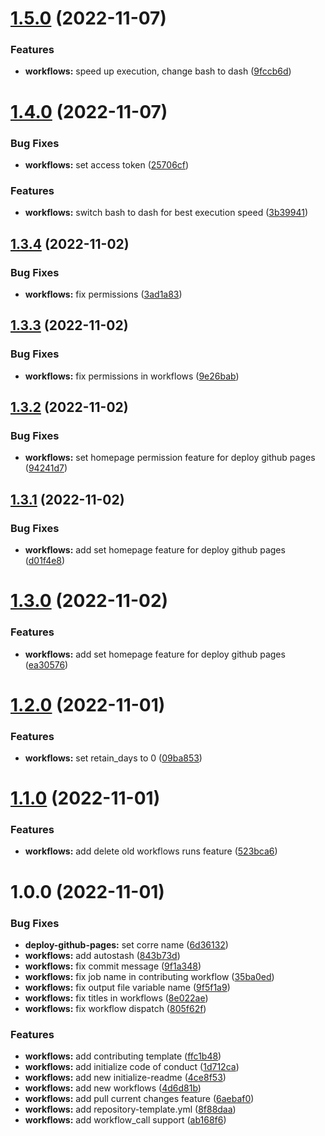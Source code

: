 # [1.5.0](https://github.com/attilasomogyi/github-actions-workflows/compare/v1.4.0...v1.5.0) (2022-11-07)


### Features

* **workflows:** speed up execution, change bash to dash ([9fccb6d](https://github.com/attilasomogyi/github-actions-workflows/commit/9fccb6d9b1c5081e28adcb50ea0a938d6f7b4c8f))

# [1.4.0](https://github.com/attilasomogyi/github-actions-workflows/compare/v1.3.4...v1.4.0) (2022-11-07)


### Bug Fixes

* **workflows:** set access token ([25706cf](https://github.com/attilasomogyi/github-actions-workflows/commit/25706cfacd0dea6b7aa5e7f79aea6e6c7e8f1287))


### Features

* **workflows:** switch bash to dash for best execution speed ([3b39941](https://github.com/attilasomogyi/github-actions-workflows/commit/3b3994139d5d97c1e665bae315554a9a55308e1d))

## [1.3.4](https://github.com/attilasomogyi/github-actions-workflows/compare/v1.3.3...v1.3.4) (2022-11-02)


### Bug Fixes

* **workflows:** fix permissions ([3ad1a83](https://github.com/attilasomogyi/github-actions-workflows/commit/3ad1a8344775a64671879338ca96970aa0c81075))

## [1.3.3](https://github.com/attilasomogyi/github-actions-workflows/compare/v1.3.2...v1.3.3) (2022-11-02)


### Bug Fixes

* **workflows:** fix permissions in workflows ([9e26bab](https://github.com/attilasomogyi/github-actions-workflows/commit/9e26bab3a610c7fcfe396ec0eb85f8891dd6d9e1))

## [1.3.2](https://github.com/attilasomogyi/github-actions-workflows/compare/v1.3.1...v1.3.2) (2022-11-02)


### Bug Fixes

* **workflows:** set homepage permission feature for deploy github pages ([94241d7](https://github.com/attilasomogyi/github-actions-workflows/commit/94241d7b8fb21b28d47b5dd1bc45300ffd6b2114))

## [1.3.1](https://github.com/attilasomogyi/github-actions-workflows/compare/v1.3.0...v1.3.1) (2022-11-02)


### Bug Fixes

* **workflows:** add set homepage feature for deploy github pages ([d01f4e8](https://github.com/attilasomogyi/github-actions-workflows/commit/d01f4e85d96b44658ba8f44487c51f816cfb7e7f))

# [1.3.0](https://github.com/attilasomogyi/github-actions-workflows/compare/v1.2.0...v1.3.0) (2022-11-02)


### Features

* **workflows:** add set homepage feature for deploy github pages ([ea30576](https://github.com/attilasomogyi/github-actions-workflows/commit/ea30576b0ccf7b4e08e070b408f6ec0b5d4adc29))

# [1.2.0](https://github.com/attilasomogyi/github-actions-workflows/compare/v1.1.0...v1.2.0) (2022-11-01)


### Features

* **workflows:** set retain_days to 0 ([09ba853](https://github.com/attilasomogyi/github-actions-workflows/commit/09ba85307b3fa851e704e20bef79b8ae1c73db47))

# [1.1.0](https://github.com/attilasomogyi/github-actions-workflows/compare/v1.0.0...v1.1.0) (2022-11-01)


### Features

* **workflows:** add delete old workflows runs feature ([523bca6](https://github.com/attilasomogyi/github-actions-workflows/commit/523bca6f527802160830b86c4ec888f63b6254b2))

# 1.0.0 (2022-11-01)


### Bug Fixes

* **deploy-github-pages:** set corre name ([6d36132](https://github.com/attilasomogyi/github-actions-workflows/commit/6d3613200e6a34df80c3e21498293433b468e5d1))
* **workflows:** add autostash ([843b73d](https://github.com/attilasomogyi/github-actions-workflows/commit/843b73d34965449700dec6ad49fc37559cf8e148))
* **workflows:** fix commit message ([9f1a348](https://github.com/attilasomogyi/github-actions-workflows/commit/9f1a348e94aa78c588174564df288aadbb930fe2))
* **workflows:** fix job name in contributing workflow ([35ba0ed](https://github.com/attilasomogyi/github-actions-workflows/commit/35ba0edc652dc8ee8436a82ca8cc060c698343f6))
* **workflows:** fix output file variable name ([9f5f1a9](https://github.com/attilasomogyi/github-actions-workflows/commit/9f5f1a9a579dbcf4297995fe5fd2be948d441804))
* **workflows:** fix titles in workflows ([8e022ae](https://github.com/attilasomogyi/github-actions-workflows/commit/8e022aedd2e9e381967c5f78ce2f4c4e5424e2e6))
* **workflows:** fix workflow dispatch ([805f62f](https://github.com/attilasomogyi/github-actions-workflows/commit/805f62f8d4a205c31d8524d31ecfd506d3cc425c))


### Features

* **workflows:** add contributing template ([ffc1b48](https://github.com/attilasomogyi/github-actions-workflows/commit/ffc1b48f37e9c0a20659e8f1410b4913780709a7))
* **workflows:** add initialize code of conduct ([1d712ca](https://github.com/attilasomogyi/github-actions-workflows/commit/1d712ca486909268ad6e9b1b5553e67e37068d0b))
* **workflows:** add new initialize-readme ([4ce8f53](https://github.com/attilasomogyi/github-actions-workflows/commit/4ce8f533c8de7d08cc8a704e61813f34abaaef8c))
* **workflows:** add new workflows ([4d6d81b](https://github.com/attilasomogyi/github-actions-workflows/commit/4d6d81bf2e285695f830f34543442c03322157b1))
* **workflows:** add pull current changes feature ([6aebaf0](https://github.com/attilasomogyi/github-actions-workflows/commit/6aebaf04b70f2e35ed5981188e8392e3e9aee647))
* **workflows:** add repository-template.yml ([8f88daa](https://github.com/attilasomogyi/github-actions-workflows/commit/8f88daaceb287ba8be74f2b69045ceb4399ca181))
* **workflows:** add workflow_call support ([ab168f6](https://github.com/attilasomogyi/github-actions-workflows/commit/ab168f6ee4c93475306df73ab1699b8a6297e554))
